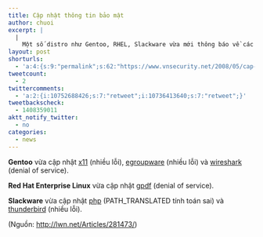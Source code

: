 ```yaml
---
title: Cập nhật thông tin bảo mật
author: chuoi
excerpt: |
  |
    Một số distro như Gentoo, RHEL, Slackware vừa mới thông báo về các bản "vá" lỗi bảo mật trong ngày hôm nay.
layout: post
shorturls:
  - 'a:4:{s:9:"permalink";s:62:"https://www.vnsecurity.net/2008/05/cap-nhat-thong-tin-bao-mat/";s:7:"tinyurl";s:26:"http://tinyurl.com/yeszfr4";s:4:"isgd";s:18:"http://is.gd/aOti0";s:5:"bitly";s:20:"http://bit.ly/8xy8uB";}'
tweetcount:
  - 2
twittercomments:
  - 'a:2:{i:10752688426;s:7:"retweet";i:10736413640;s:7:"retweet";}'
tweetbackscheck:
  - 1408359011
aktt_notify_twitter:
  - no
categories:
  - news
---
```

**Gentoo** vừa cập nhật [x11][1] (nhiều lỗi), [egroupware][2] (nhiều lỗi) và [wireshark][3] (denial of service). 

**Red Hat Enterprise Linux** vừa cập nhật [gpdf][4] (denial of service). 

**Slackware** vừa cập nhật [php][5] (PATH_TRANSLATED tính toán sai) và [thunderbird][6] (nhiều lỗi).

(Nguồn: <http://lwn.net/Articles/281473/>)

 [1]: http://lwn.net/Articles/281465/
 [2]: http://lwn.net/Articles/281467/
 [3]: http://lwn.net/Articles/281468/
 [4]: http://lwn.net/Articles/281469/
 [5]: http://lwn.net/Articles/281470/
 [6]: http://lwn.net/Articles/281471/